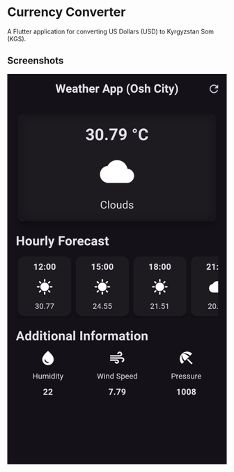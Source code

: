 # Currency Converter
A Flutter application for converting US Dollars (USD) to Kyrgyzstan Som (KGS).
## Screenshots
![Screenshot](lib/assets/Screenshot_1718261809.png)



